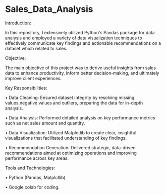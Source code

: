# Sales_Data_Analysis

Introduction:

In this repository, I extensively utilized Python's Pandas package for data analysis and employed a variety of data visualization techniques to effectively communicate key findings and actionable recommendations on a dataset which related to sales.

Objective:

The main objective of this project was to derive useful insights from sales data to enhance productivity, inform better decision-making, and ultimately improve client experiences.

Key Responsibilities:

• Data Cleaning: Ensured dataset integrity by resolving missing values,negative values and outliers, preparing the data for in-depth analysis.

• Data Analysis: Performed detailed analysis on key performance metrics such as net sales amount and quantity.

• Data Visualization: Utilized Matplotlib to create clear, insightful visualizations that facilitated understanding of key findings.

• Recommendation Generation: Delivered strategic, data-driven recommendations aimed at optimizing operations and improving performance across key areas.

Tools and Technologies:

• Python (Pandas, Matplotlib)

• Google colab for coding.
